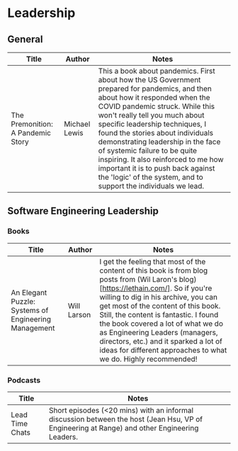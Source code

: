 # Leadership

## General

| Title | Author | Notes | 
| ----- | ------ | ----- | 
| The Premonition: A Pandemic Story | Michael Lewis | This a book about pandemics. First about how the US Government prepared for pandemics, and then about how it responded when the COVID pandemic struck. While this won't really tell you much about specific leadership techniques, I found the stories about individuals demonstrating leadership in the face of systemic failure to be quite inspiring. It also reinforced to me how important it is to push back against the 'logic' of the system, and to support the individuals we lead. | 

## Software Engineering Leadership

### Books

| Title | Author | Notes | 
| ----- | ------ | ----- | 
| An Elegant Puzzle: Systems of Engineering Management | Will Larson | I get the feeling that most of the content of this book is from blog posts from (Wil Laron's blog)[https://lethain.com/]. So if you're willing to dig in his archive, you can get most of the content of this book. Still, the content is fantastic. I found the book covered a lot of what we do as Engineering Leaders (managers, directors, etc.) and it sparked a lot of ideas for different approaches to what we do. Highly recommended! | 

### Podcasts
| Title | Notes | 
| ----- | ----- | 
| Lead Time Chats | Short episodes (<20 mins) with an informal discussion between the host (Jean Hsu, VP of Engineering at Range) and other Engineering Leaders. | 
